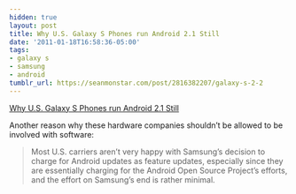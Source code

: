 ```yaml
---
hidden: true
layout: post
title: Why U.S. Galaxy S Phones run Android 2.1 Still
date: '2011-01-18T16:58:36-05:00'
tags:
- galaxy s
- samsung
- android
tumblr_url: https://seanmonstar.com/post/2816382207/galaxy-s-2-2
---
```

[Why U.S. Galaxy S Phones run Android 2.1 Still](http://forum.xda-developers.com/showthread.php?t=913045)  

Another reason why these hardware companies shouldn’t be allowed to be involved with software:

> Most U.S. carriers aren’t very happy with Samsung’s decision to charge for Android updates as feature updates, especially since they are essentially charging for the Android Open Source Project’s efforts, and the effort on Samsung’s end is rather minimal.

